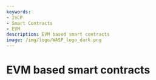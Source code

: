 ```yaml
---
keywords:
- ISCP
- Smart Contracts
- EVM
description: EVM based smart contracts
image: /img/logo/WASP_logo_dark.png
---
```

# EVM based smart contracts
